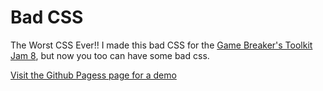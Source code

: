 # Bad CSS
The Worst CSS Ever!!
I made this bad CSS for the [Game Breaker's Toolkit Jam 8](https://itch.io/jam/game-breakers-toolkit-jam-8), but now you too can have some bad css.

[Visit the Github Pagess page for a demo](https://eatkin.github.io/badCss/)
